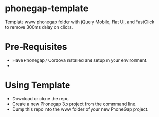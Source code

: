 phonegap-template
=================

Template www phonegap folder with jQuery Mobile, Flat UI, and FastClick to remove 300ms delay on clicks.

Pre-Requisites
=============

* Have Phonegap / Cordova installed and setup in your environment.
* 

Using Template
==============

* Download or clone the repo.
* Create a new Phonegap 3.x project from the commmand line.
* Dump this repo into the www folder of your new PhoneGap project.

